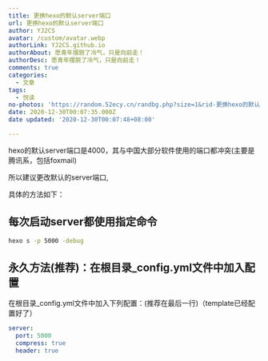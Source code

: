 ```yaml
---
title: 更换hexo的默认server端口
url: 更换hexo的默认server端口
author: YJ2CS
avatar: /custom/avatar.webp
authorLink: YJ2CS.github.io
authorAbout: 愿青年摆脱了冷气，只是向前走！
authorDesc: 愿青年摆脱了冷气，只是向前走！
comments: true
categories:
  - 文章
tags:
  - 悦读
no-photos: 'https://random.52ecy.cn/randbg.php?size=1&rid-更换hexo的默认server端口'
date: 2020-12-30T00:07:35.000Z
date updated: '2020-12-30T00:07:48+08:00'

---
```


hexo的默认server端口是4000，其与中国大部分软件使用的端口都冲突(主要是腾讯系，包括foxmail)

所以建议更改默认的server端口,

具体的方法如下：

## 每次启动server都使用指定命令

```cmd
hexo s -p 5000 -debug
```

## 永久方法(推荐)：在根目录_config.yml文件中加入配置

在根目录_config.yml文件中加入下列配置：(推荐在最后一行)（template已经配置好了）

```yaml
server:
  port: 5000
  compress: true
  header: true
```
